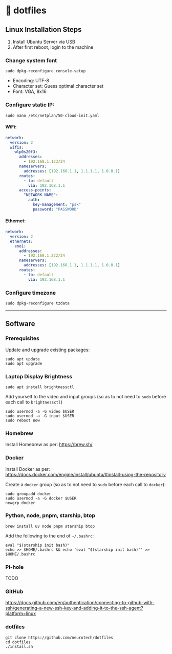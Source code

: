 # :minidisc: dotfiles

## Linux Installation Steps

1. Install Ubuntu Server via USB
2. After first reboot, login to the machine

### Change system font

`sudo dpkg-reconfigure console-setup`

* Encoding: UTF-8
* Character set: Guess optimal character set
* Font: VGA, 8x16

### Configure static IP:

`sudo nano /etc/netplan/50-cloud-init.yaml`

#### WiFi:

```yaml
network:
  version: 2
  wifis:
    wlp0s20f3:
      addresses:
        - 192.168.1.123/24
      nameservers:
        addresses: [192.168.1.1, 1.1.1.1, 1.0.0.1]
      routes:
        - to: default
          via: 192.168.1.1
      access-points:
        "NETWORK NAME":
          auth:
            key-management: "psk"
            password: "PASSWORD"
```

#### Ethernet:

```yaml
network:
  version: 2
  ethernets:
    eno1:
      addresses:
        - 192.168.1.222/24
      nameservers:
        addresses: [192.168.1.1, 1.1.1.1, 1.0.0.1]
      routes:
        - to: default
          via: 192.168.1.1
```

### Configure timezone

```shell
sudo dpkg-reconfigure tzdata
```

---

## Software

### Prerequisites

Update and upgrade existing packages:

```shell
sudo apt update
sudo apt upgrade
```

### Laptop Display Brightness

`sudo apt install brightnessctl`

Add yourself to the video and input groups (so as to not need to `sudo` before each call to `brightnessctl`)

```shell
sudo usermod -a -G video $USER
sudo usermod -a -G input $USER
sudo reboot now
```

### Homebrew

Install Homebrew as per: https://brew.sh/

### Docker

Install Docker as per: https://docs.docker.com/engine/install/ubuntu/#install-using-the-repository

Create a `docker` group (so as to not need to `sudo` before each call to `docker`):

```shell
sudo groupadd docker
sudo usermod -a -G docker $USER
newgrp docker
```

### Python, node, pnpm, starship, btop

`brew install uv node pnpm starship btop`

Add the following to the end of `~/.bashrc`:

```shell
eval "$(starship init bash)"
echo >> $HOME/.bashrc && echo 'eval "$(starship init bash)"' >> $HOME/.bashrc
```

### Pi-hole

TODO

### GitHub

https://docs.github.com/en/authentication/connecting-to-github-with-ssh/generating-a-new-ssh-key-and-adding-it-to-the-ssh-agent?platform=linux

### dotfiles

```shell
git clone https://github.com/neurotech/dotfiles
cd dotfiles
./install.sh
```